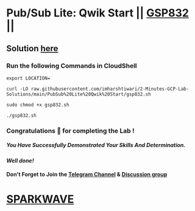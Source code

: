 # Pub/Sub Lite: Qwik Start || [GSP832](https://www.cloudskillsboost.google/focuses/15940?parent=catalog) ||

## Solution [here](https://youtu.be/vH7Rmq13_7o)

### Run the following Commands in CloudShell

```
export LOCATION=
```
```
curl -LO raw.githubusercontent.com/imharshtiwari/2-Minutes-GCP-Lab-Solutions/main/PubSub%20Lite%20Qwik%20Start/gsp832.sh

sudo chmod +x gsp832.sh

./gsp832.sh
```

### Congratulations 🎉 for completing the Lab !

##### *You Have Successfully Demonstrated Your Skills And Determination.*

#### *Well done!*

#### Don't Forget to Join the [Telegram Channel](https://t.me/sparkwave.01) & [Discussion group](https://t.me/sparkwave.01chats)

# [SPARKWAVE](https://www.youtube.com/@sparkwave.01)
